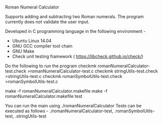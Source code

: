 Roman Numeral Calculator

Supports adding and subtracting two Roman numerals. The program currently does not validate the user input.

Developed in C programming language in the following environment -
- Ubuntu	Linux 14.04
-	GNU	GCC	compiler	tool	chain
-	GNU	Make
-	Check	unit	testing	framework	(	https://libcheck.github.io/check/)

Do the following to run the program
checkmk romanNumeralCalculator-test.check >romanNumeralCalculator-test.c
checkmk stringUtils-test.check >stringUtils-test.c
checkmk romanSymbolUtils-test.check >romanSymbolUtils-test.c

make -f romanNumeralCalculator.makefile
make -f romanNumeralCalculator.makefile test

You can run the main using ./romanNumeralCalculator
Tests can be executed as follows - ./romanNumeralCalculator-test, .romanSymbolUtils-test, .stringUtils-test
